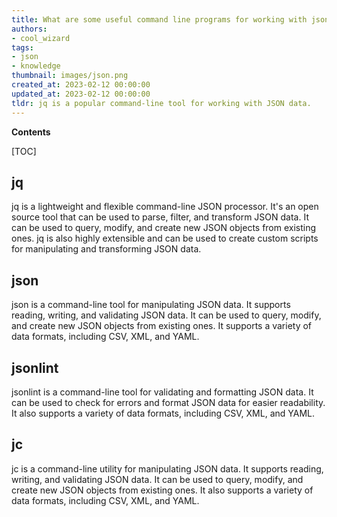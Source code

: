 ```yaml
---
title: What are some useful command line programs for working with json?
authors:
- cool_wizard
tags:
- json
- knowledge
thumbnail: images/json.png
created_at: 2023-02-12 00:00:00
updated_at: 2023-02-12 00:00:00
tldr: jq is a popular command-line tool for working with JSON data.
---
```


**Contents**

[TOC]

## jq

jq is a lightweight and flexible command-line JSON processor. It's an open source tool that can be used to parse, filter, and transform JSON data. It can be used to query, modify, and create new JSON objects from existing ones. jq is also highly extensible and can be used to create custom scripts for manipulating and transforming JSON data.

## json

json is a command-line tool for manipulating JSON data. It supports reading, writing, and validating JSON data. It can be used to query, modify, and create new JSON objects from existing ones. It supports a variety of data formats, including CSV, XML, and YAML.

## jsonlint

jsonlint is a command-line tool for validating and formatting JSON data. It can be used to check for errors and format JSON data for easier readability. It also supports a variety of data formats, including CSV, XML, and YAML.

## jc

jc is a command-line utility for manipulating JSON data. It supports reading, writing, and validating JSON data. It can be used to query, modify, and create new JSON objects from existing ones. It also supports a variety of data formats, including CSV, XML, and YAML.
